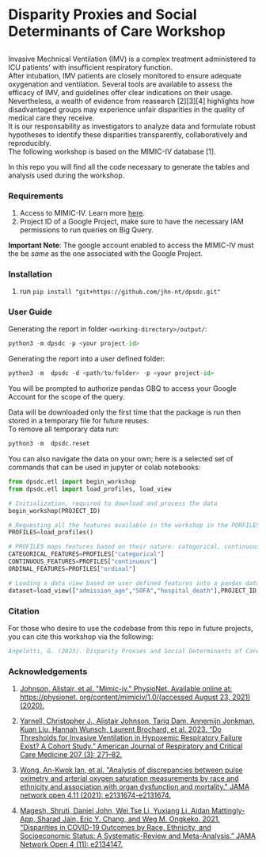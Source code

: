 # Disparity Proxies and Social Determinants of Care Workshop
## 

Invasive Mechnical Ventilation (IMV) is a complex treatment administered to ICU patients' with insufficient respiratory function.  
After intubation, IMV patients are closely monitored to ensure adequate oxygenation and ventilation. Several tools are available to assess the efficacy of IMV, and guidelines offer clear indications on their usage.   
Nevertheless, a wealth of evidence from reasearch [2][3][4] highlights how disadvantaged groups may experience unfair disparities in the quality of medical care they receive.  
It is our responsability as investigators to analyze data and formulate robust hypotheses to identify these disparities transparently, collaboratively and reproducibly.  
The following workshop is based on the MIMIC-IV database [1].


In this repo you will find all the code necessary to generate the tables and analysis used during the workshop.



### Requirements
1. Access to MIMIC-IV. Learn more [here](https://mimic.mit.edu/docs/gettingstarted/).
2. Project ID of a Google Project, make sure to have the necessary IAM permissions to run queries on Big Query.  

__Important Note__: The google account enabled to access the MIMIC-IV must the be _same_ as the one associated with the Google Project.  

### Installation
1. run `pip install "git+https://github.com/jhn-nt/dpsdc.git"`

### User Guide
Generating the report in folder `<working-directory>/output/`:
```python
python3 -m dpsdc -p <your project-id>
```

Generating the report into a user defined folder:
 ```python
python3 -m  dpsdc -d <path/to/folder> -p <your project-id> 
```

You will be prompted to authorize pandas GBQ to access your Google Account for the scope of the query.

Data will be downloaded only the first time that the package is run then stored in a temporary file for future reuses.   
To remove all temporary data run:
 ```python
python3 -m  dpsdc.reset
```

You can also navigate the data on your own; here is a selected set of commands that can be used in jupyter or colab notebooks:
 ```python
from dpsdc.etl import begin_workshop
from dpsdc.etl import load_profiles, load_view

# Initialization, required to download and process the data
begin_workshop(PROJECT_ID)

# Requesting all the features available in the workshop in the PORFILES dictionary.
PROFILES=load_profiles() 

# PROFILES maps features based on their nature: categorical, continuous or ordinal.
CATEGORICAL_FEATURES=PROFILES["categorical"]
CONTINUOUS_FEATURES=PROFILES["continuous"]
ORDINAL_FEATURES=PROFILES["ordinal"]

# Loading a data view based on user defined features into a pandas dataframe.
dataset=load_view(["admission_age","SOFA","hospital_death"],PROJECT_ID) 
```

### Citation
For those who desire to use the codebase from this repo in future projects, you can cite this workshop via the following:
```bibtex
Angelotti, G. (2023). Disparity Proxies and Social Determinants of Care Workshop. (Version 0.1) [Computer software]. https://github.com/jhn-nt/dpsdc
```

### Acknowledgements

1. [Johnson, Alistair, et al. "Mimic-iv." PhysioNet. Available online at: https://physionet. org/content/mimiciv/1.0/(accessed August 23, 2021) (2020).](https://physionet.org/content/mimiciv/2.1/)

2. [Yarnell, Christopher J., Alistair Johnson, Tariq Dam, Annemijn Jonkman, Kuan Liu, Hannah Wunsch, Laurent Brochard, et al. 2023. “Do Thresholds for Invasive Ventilation in Hypoxemic Respiratory Failure Exist? A Cohort Study.” American Journal of Respiratory and Critical Care Medicine 207 (3): 271–82.](https://pubmed.ncbi.nlm.nih.gov/36150166/)

3. [Wong, An-Kwok Ian, et al. "Analysis of discrepancies between pulse oximetry and arterial oxygen saturation measurements by race and ethnicity and association with organ dysfunction and mortality." JAMA network open 4.11 (2021): e2131674-e2131674.](https://jamanetwork.com/journals/jamanetworkopen/article-abstract/2785794)

4. [Magesh, Shruti, Daniel John, Wei Tse Li, Yuxiang Li, Aidan Mattingly-App, Sharad Jain, Eric Y. Chang, and Weg M. Ongkeko. 2021. “Disparities in COVID-19 Outcomes by Race, Ethnicity, and Socioeconomic Status: A Systematic-Review and Meta-Analysis.” JAMA Network Open 4 (11): e2134147.](https://jamanetwork.com/journals/jamanetworkopen/fullarticle/2785980)
